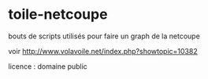 toile-netcoupe
==============

bouts de scripts utilisés pour faire un graph de la netcoupe

voir http://www.volavoile.net/index.php?showtopic=10382

licence : domaine public